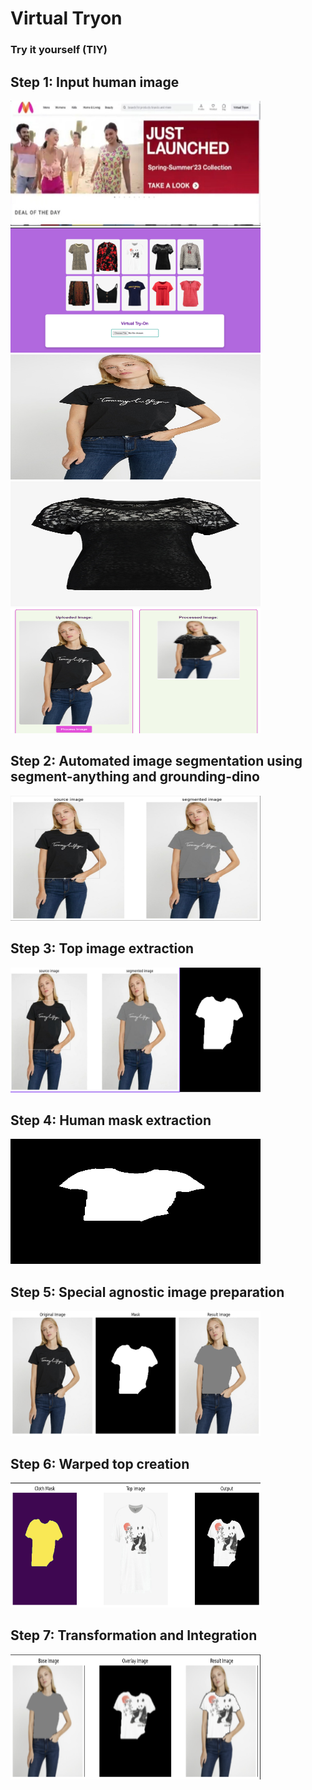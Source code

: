 <h1>Virtual Tryon</h1>
<h3>Try it yourself (TIY)</h3>

<h2>Step 1: Input human image</h2>
<img src="images\step 1.2.jpg" alt="Example Image" width="400" height="200"/>
<img src="images\image 1.1.png" alt="Example Image" width="400" height="200"/>
<img src="images\step 1.3.jpg" alt="Example Image" width="400" height="200"/>
<img src="images\image 1000.1.jpg" alt="Example Image" width="400" height="200"/>
<img src="images\image 8.1.png" alt="Example Image" width="400" height="200"/>

<h2>Step 2: Automated image segmentation using segment-anything and grounding-dino</h2>
<img src="images\image 2.7.jpg" alt="Example Image" width="400" height="200"/>

<h2>Step 3: Top image extraction</h2>
<img src="images\image 2.10.jpg" alt="Example Image" width="400" height="200"/>

<h2>Step 4: Human mask extraction</h2>
<img src="images\image 2.8.jpg" alt="Example Image" width="400" height="200"/>

<h2>Step 5: Special agnostic image preparation</h2>
<img src="images\image 5.1.png" alt="Example Image" width="400" height="200"/>

<h2>Step 6: Warped top creation</h2>
<img src="images\image 6.1.png" alt="Example Image" width="400" height="200"/>

<h2>Step 7: Transformation and Integration</h2>
<img src="images\image 7.2.png" alt="Example Image" width="400" height="200"/>



